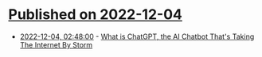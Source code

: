 # [Published on 2022-12-04](index.md)

* [2022-12-04, 02:48:00](https://news.slashdot.org/story/22/12/04/0248249/what-is-chatgpt-the-ai-chatbot-thats-taking-the-internet-by-storm?utm_source=rss1.0mainlinkanon&utm_medium=feed) - [What is ChatGPT, the AI Chatbot That's Taking The Internet By Storm](https://news.slashdot.org/story/22/12/04/0248249/what-is-chatgpt-the-ai-chatbot-thats-taking-the-internet-by-storm?utm_source=rss1.0mainlinkanon&utm_medium=feed)
